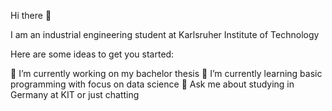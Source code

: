 Hi there 👋

I am an industrial engineering student at Karlsruher Institute of Technology

Here are some ideas to get you started:

🔭 I’m currently working on my bachelor thesis
🌱 I’m currently learning basic programming with focus on data science
💬 Ask me about studying in Germany at KIT or just chatting
